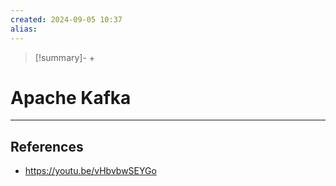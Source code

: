 ```yaml
---
created: 2024-09-05 10:37
alias: 
---
```

> [!summary]-
> + 

# Apache Kafka



----

## References
+ https://youtu.be/vHbvbwSEYGo